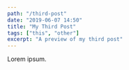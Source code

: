 ```yaml
---
path: "/third-post"
date: "2019-06-07 14:50"
title: "My Third Post"
tags: ["this", "other"]
excerpt: "A preview of my third post"
---
```

Lorem ipsum.